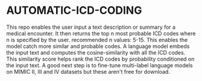 # AUTOMATIC-ICD-CODING
This repo enables the user input a text description or summary for a medical encounter. It then returns the top n most probable ICD codes where n is specified by the user.
recommended n values: 5-15. This enables the model catch more similar and probable codes.
A language model embeds the input text and computes the cosine-similarity with all the ICD codes. This similarity score helps rank the ICD codes by probability conditioned on the input text.
A good next step is to fine-tune multi-label language models on MIMIC II, III and IV datasets but these aren't free for download.
